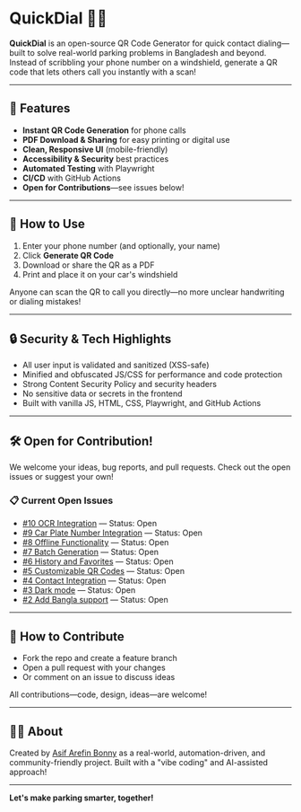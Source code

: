 # QuickDial 🚗📱

**QuickDial** is an open-source QR Code Generator for quick contact dialing—built to solve real-world parking problems in Bangladesh and beyond. Instead of scribbling your phone number on a windshield, generate a QR code that lets others call you instantly with a scan!

---

## 🌟 Features
- **Instant QR Code Generation** for phone calls
- **PDF Download & Sharing** for easy printing or digital use
- **Clean, Responsive UI** (mobile-friendly)
- **Accessibility & Security** best practices
- **Automated Testing** with Playwright
- **CI/CD** with GitHub Actions
- **Open for Contributions**—see issues below!

---

## 🚀 How to Use
1. Enter your phone number (and optionally, your name)
2. Click **Generate QR Code**
3. Download or share the QR as a PDF
4. Print and place it on your car's windshield

Anyone can scan the QR to call you directly—no more unclear handwriting or dialing mistakes!

---

## 🔒 Security & Tech Highlights
- All user input is validated and sanitized (XSS-safe)
- Minified and obfuscated JS/CSS for performance and code protection
- Strong Content Security Policy and security headers
- No sensitive data or secrets in the frontend
- Built with vanilla JS, HTML, CSS, Playwright, and GitHub Actions

---

## 🛠️ Open for Contribution!
We welcome your ideas, bug reports, and pull requests. Check out the open issues or suggest your own!

### 📋 Current Open Issues
- [#10 OCR Integration](https://github.com/AsifArefinBonny/QuickDial/issues/10) — Status: Open
- [#9 Car Plate Number Integration](https://github.com/AsifArefinBonny/QuickDial/issues/9) — Status: Open
- [#8 Offline Functionality](https://github.com/AsifArefinBonny/QuickDial/issues/8) — Status: Open
- [#7 Batch Generation](https://github.com/AsifArefinBonny/QuickDial/issues/7) — Status: Open
- [#6 History and Favorites](https://github.com/AsifArefinBonny/QuickDial/issues/6) — Status: Open
- [#5 Customizable QR Codes](https://github.com/AsifArefinBonny/QuickDial/issues/5) — Status: Open
- [#4 Contact Integration](https://github.com/AsifArefinBonny/QuickDial/issues/4) — Status: Open
- [#3 Dark mode](https://github.com/AsifArefinBonny/QuickDial/issues/3) — Status: Open
- [#2 Add Bangla support](https://github.com/AsifArefinBonny/QuickDial/issues/2) — Status: Open

---

## 🤝 How to Contribute
- Fork the repo and create a feature branch
- Open a pull request with your changes
- Or comment on an issue to discuss ideas

All contributions—code, design, ideas—are welcome!

---

## 👨‍💻 About
Created by [Asif Arefin Bonny](https://github.com/AsifArefinBonny) as a real-world, automation-driven, and community-friendly project. Built with a "vibe coding" and AI-assisted approach!

---

**Let's make parking smarter, together!**

